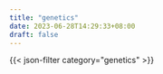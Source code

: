 ```yaml
---
title: "genetics"
date: 2023-06-28T14:29:33+08:00
draft: false
---
```


{{< json-filter category="genetics" >}}